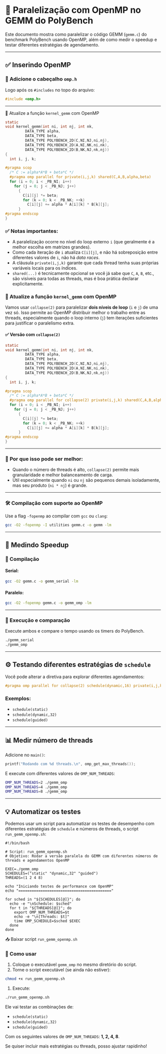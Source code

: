 # 🧵 Paralelização com OpenMP no GEMM do PolyBench

Este documento mostra como paralelizar o código GEMM (`gemm.c`) do benchmark PolyBench usando OpenMP, além de como medir o speedup e testar diferentes estratégias de agendamento.

---

## ✅ Inserindo OpenMP

### 🔧 Adicione o cabeçalho `omp.h`

Logo após os `#includes` no topo do arquivo:

```c
#include <omp.h>
```

---

🔄 Atualize a função `kernel_gemm` com OpenMP

```c static
static
void kernel_gemm(int ni, int nj, int nk,
		 DATA_TYPE alpha,
		 DATA_TYPE beta,
		 DATA_TYPE POLYBENCH_2D(C,NI,NJ,ni,nj),
		 DATA_TYPE POLYBENCH_2D(A,NI,NK,ni,nk),
		 DATA_TYPE POLYBENCH_2D(B,NK,NJ,nk,nj))
{
  int i, j, k;

#pragma scop
  /* C := alpha*A*B + beta*C */
  #pragma omp parallel for private(i,j,k) shared(C,A,B,alpha,beta)
  for (i = 0; i < _PB_NI; i++)
    for (j = 0; j < _PB_NJ; j++)
      {
        C[i][j] *= beta;
        for (k = 0; k < _PB_NK; ++k)
          C[i][j] += alpha * A[i][k] * B[k][j];
      }
#pragma endscop
}
```

### ✅ **Notas importantes:**

- A paralelização ocorre no nível do loop externo `i` (que geralmente é a melhor escolha em matrizes grandes).
- Como cada iteração de `i` atualiza `C[i][j]`, e não há sobreposição entre diferentes valores de `i`, não há *data races*.
- A cláusula `private(i,j,k)` garante que cada thread tenha suas próprias variáveis locais para os índices.
- `shared(...)` é tecnicamente opcional se você já sabe que `C`, `A`, `B`, etc., são visíveis para todas as threads, mas é boa prática declarar explicitamente.

### 🔄 Atualize a função `kernel_gemm` com OpenMP

Vamos usar `collapse(2)` para paralelizar **dois níveis de loop** (`i` e `j`) de uma vez só. Isso permite ao OpenMP distribuir melhor o trabalho entre as threads, especialmente quando o loop interno (`j`) tem iterações suficientes para justificar o paralelismo extra.

#### ✅ Versão com `collapse(2)`

```c
static
void kernel_gemm(int ni, int nj, int nk,
		 DATA_TYPE alpha,
		 DATA_TYPE beta,
		 DATA_TYPE POLYBENCH_2D(C,NI,NJ,ni,nj),
		 DATA_TYPE POLYBENCH_2D(A,NI,NK,ni,nk),
		 DATA_TYPE POLYBENCH_2D(B,NK,NJ,nk,nj))
{
  int i, j, k;

#pragma scop
  /* C := alpha*A*B + beta*C */
  #pragma omp parallel for collapse(2) private(i,j,k) shared(C,A,B,alpha,beta)
  for (i = 0; i < _PB_NI; i++)
    for (j = 0; j < _PB_NJ; j++)
      {
        C[i][j] *= beta;
        for (k = 0; k < _PB_NK; ++k)
          C[i][j] += alpha * A[i][k] * B[k][j];
      }
#pragma endscop
}
```

---

### 🧠 **Por que isso pode ser melhor:**

- Quando o número de threads é alto, `collapse(2)` permite mais granularidade e melhor balanceamento de carga.
- Útil especialmente quando `ni` ou `nj` são pequenos demais isoladamente, mas seu produto (`ni * nj`) é grande.

---

### 🛠️ **Compilação com suporte ao OpenMP**

Use a flag `-fopenmp` ao compilar com `gcc` ou `clang`:

```bash
gcc -O2 -fopenmp -I utilities gemm.c -o gemm -lm
```

-----

## 🚀 Medindo Speedup

### 🧪 Compilação

#### Serial:
```bash
gcc -O2 gemm.c -o gemm_serial -lm
```

#### Paralelo:
```bash
gcc -O2 -fopenmp gemm.c -o gemm_omp -lm
```

---

### 🧮 Execução e comparação

Execute ambos e compare o tempo usando os timers do PolyBench.

```bash
./gemm_serial
./gemm_omp
```

---

## ⚙️ Testando diferentes estratégias de `schedule`

Você pode alterar a diretiva para explorar diferentes agendamentos:

```c
#pragma omp parallel for collapse(2) schedule(dynamic,16) private(i,j,k) shared(C,A,B,alpha,beta)
```

### Exemplos:

- `schedule(static)`
- `schedule(dynamic,32)`
- `schedule(guided)`

---

## 📊 Medir número de threads

Adicione no `main()`:

```c
printf("Rodando com %d threads.\n", omp_get_max_threads());
```

E execute com diferentes valores de `OMP_NUM_THREADS`:

```bash
OMP_NUM_THREADS=2 ./gemm_omp
OMP_NUM_THREADS=4 ./gemm_omp
OMP_NUM_THREADS=8 ./gemm_omp
```

---

## 💡 Automatizar os testes

Podemos usar um script para automatizar os testes de desempenho com diferentes estratégias de `schedule` e números de threads, o script `run_gemm_openmp.sh`:

```shell
#!/bin/bash

# Script: run_gemm_openmp.sh
# Objetivo: Rodar a versão paralela do GEMM com diferentes números de threads e agendamentos OpenMP

EXEC=./gemm_omp
SCHEDULES=("static" "dynamic,32" "guided")
THREADS=(1 2 4 8)

echo "Iniciando testes de performance com OpenMP"
echo "=========================================="

for sched in "${SCHEDULES[@]}"; do
  echo -e "\nSchedule: $sched"
  for t in "${THREADS[@]}"; do
    export OMP_NUM_THREADS=$t
    echo -e "\n[Threads: $t]"
    time OMP_SCHEDULE=$sched $EXEC
  done
done
```



📥 Baixar script `run_gemm_openmp.sh`

### 🧪 Como usar

1. Coloque o executável `gemm_omp` no mesmo diretório do script.
2. Torne o script executável (se ainda não estiver):

```bash
chmod +x run_gemm_openmp.sh
```

1. Execute:

```bash
./run_gemm_openmp.sh
```

Ele vai testar as combinações de:

- `schedule(static)`
- `schedule(dynamic,32)`
- `schedule(guided)`

Com os seguintes valores de `OMP_NUM_THREADS`: **1, 2, 4, 8**.

Se quiser incluir mais estratégias ou threads, posso ajustar rapidinho! 
